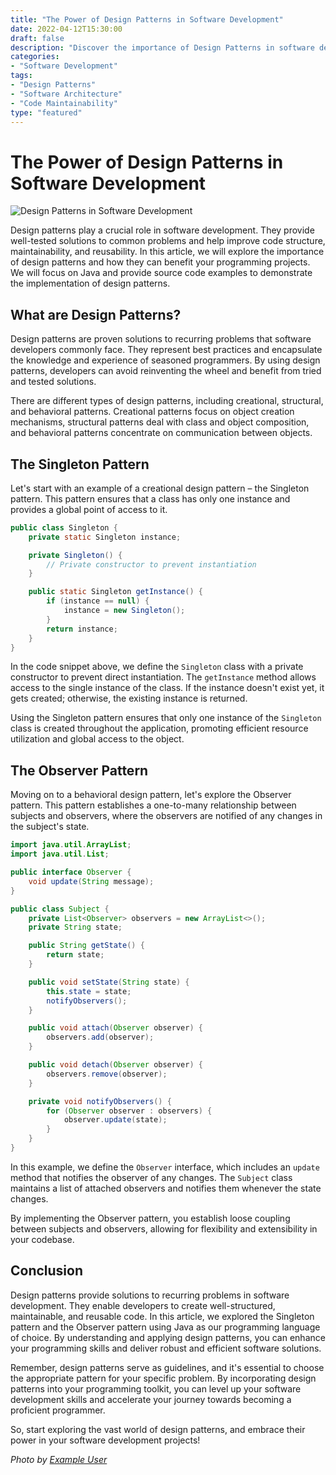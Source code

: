 ```yaml
--- 
title: "The Power of Design Patterns in Software Development"
date: 2022-04-12T15:30:00
draft: false
description: "Discover the importance of Design Patterns in software development and how they can improve your code structure and maintainability."
categories:
- "Software Development"
tags:
- "Design Patterns"
- "Software Architecture"
- "Code Maintainability"
type: "featured"
--- 
```


# The Power of Design Patterns in Software Development

![Design Patterns in Software Development](https://www.example.com/design-patterns.jpg)

Design patterns play a crucial role in software development. They provide well-tested solutions to common problems and help improve code structure, maintainability, and reusability. In this article, we will explore the importance of design patterns and how they can benefit your programming projects. We will focus on Java and provide source code examples to demonstrate the implementation of design patterns.

## What are Design Patterns?

Design patterns are proven solutions to recurring problems that software developers commonly face. They represent best practices and encapsulate the knowledge and experience of seasoned programmers. By using design patterns, developers can avoid reinventing the wheel and benefit from tried and tested solutions.

There are different types of design patterns, including creational, structural, and behavioral patterns. Creational patterns focus on object creation mechanisms, structural patterns deal with class and object composition, and behavioral patterns concentrate on communication between objects.

## The Singleton Pattern

Let's start with an example of a creational design pattern – the Singleton pattern. This pattern ensures that a class has only one instance and provides a global point of access to it.

```java
public class Singleton {
    private static Singleton instance;

    private Singleton() {
        // Private constructor to prevent instantiation
    }

    public static Singleton getInstance() {
        if (instance == null) {
            instance = new Singleton();
        }
        return instance;
    }
}
```

In the code snippet above, we define the `Singleton` class with a private constructor to prevent direct instantiation. The `getInstance` method allows access to the single instance of the class. If the instance doesn't exist yet, it gets created; otherwise, the existing instance is returned.

Using the Singleton pattern ensures that only one instance of the `Singleton` class is created throughout the application, promoting efficient resource utilization and global access to the object.

## The Observer Pattern

Moving on to a behavioral design pattern, let's explore the Observer pattern. This pattern establishes a one-to-many relationship between subjects and observers, where the observers are notified of any changes in the subject's state.

```java
import java.util.ArrayList;
import java.util.List;

public interface Observer {
    void update(String message);
}

public class Subject {
    private List<Observer> observers = new ArrayList<>();
    private String state;

    public String getState() {
        return state;
    }

    public void setState(String state) {
        this.state = state;
        notifyObservers();
    }

    public void attach(Observer observer) {
        observers.add(observer);
    }

    public void detach(Observer observer) {
        observers.remove(observer);
    }

    private void notifyObservers() {
        for (Observer observer : observers) {
            observer.update(state);
        }
    }
}
```

In this example, we define the `Observer` interface, which includes an `update` method that notifies the observer of any changes. The `Subject` class maintains a list of attached observers and notifies them whenever the state changes.

By implementing the Observer pattern, you establish loose coupling between subjects and observers, allowing for flexibility and extensibility in your codebase.

## Conclusion

Design patterns provide solutions to recurring problems in software development. They enable developers to create well-structured, maintainable, and reusable code. In this article, we explored the Singleton pattern and the Observer pattern using Java as our programming language of choice. By understanding and applying design patterns, you can enhance your programming skills and deliver robust and efficient software solutions.

Remember, design patterns serve as guidelines, and it's essential to choose the appropriate pattern for your specific problem. By incorporating design patterns into your programming toolkit, you can level up your software development skills and accelerate your journey towards becoming a proficient programmer.

So, start exploring the vast world of design patterns, and embrace their power in your software development projects!


*Photo by [Example User](https://www.example.com/design-patterns.jpg)*

